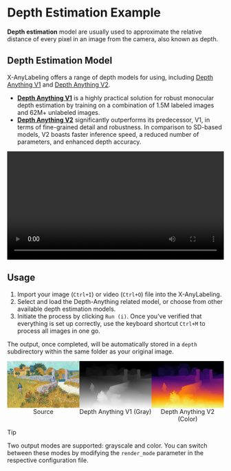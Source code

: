 # Depth Estimation Example

**Depth estimation** model are usually used to approximate the relative distance of every pixel in an image from the camera, also known as depth.

## Depth Estimation Model

X-AnyLabeling offers a range of depth models for using, including [Depth Anything V1](../../anylabeling/configs/auto_labeling/depth_anything_vit_b.yaml) and [Depth Anything V2](../../anylabeling/configs/auto_labeling/depth_anything_v2_vit_b.yaml).

- **[Depth Anything V1](https://arxiv.org/abs/2401.10891)** is a highly practical solution for robust monocular depth estimation by training on a combination of 1.5M labeled images and 62M+ unlabeled images.
- **[Depth Anything V2](https://arxiv.org/abs/2406.09414)** significantly outperforms its predecessor, V1, in terms of fine-grained detail and robustness. In comparison to SD-based models, V2 boasts faster inference speed, a reduced number of parameters, and enhanced depth accuracy.

<video src="https://github.com/user-attachments/assets/6542cc1f-8031-4e44-88a9-8c40452d130b" 
       controls 
       width="100%" 
       height="auto" 
       style="max-width: 720px; height: auto; display: block; object-fit: contain;">
</video>

## Usage

1. Import your image (`Ctrl+I`) or video (`Ctrl+O`) file into the X-AnyLabeling.
2. Select and load the Depth-Anything related model, or choose from other available depth estimation models.
3. Initiate the process by clicking `Run (i)`. Once you've verified that everything is set up correctly, use the keyboard shortcut `Ctrl+M` to process all images in one go.

The output, once completed, will be automatically stored in a `depth` subdirectory within the same folder as your original image.

<div style="display: flex; width: 100%; margin: 0; padding: 0;">

  <figure style="flex: 1; max-width: 33.3333%; margin: 0; padding: 0; display: flex; flex-direction: column; align-items: center;">
    <img src="sources/painting.jpg" alt="painting" style="width: 100%; margin: 0; padding: 0;">
    <figcaption style="text-align: center;">Source</figcaption>
  </figure>

  <figure style="flex: 1; max-width: 33.3333%; margin: 0; padding: 0; display: flex; flex-direction: column; align-items: center;">
    <img src="sources/depth-anything-v1-gray.png" alt="depth-anything-v1-gray" style="width: 100%; margin: 0; padding: 0;">
    <figcaption style="text-align: center;">Depth Anything V1 (Gray)</figcaption>
  </figure>

  <figure style="flex: 1; max-width: 33.3333%; margin: 0; padding: 0; display: flex; flex-direction: column; align-items: center;">
    <img src="sources/depth-anything-v2-color.png" alt="depth-anything-v2-color" style="width: 100%; margin: 0; padding: 0;">
    <figcaption style="text-align: center;">Depth Anything V2 (Color)</figcaption>
  </figure>

</div>

> [!Tip]
> Two output modes are supported: grayscale and color. You can switch between these modes by modifying the `render_mode` parameter in the respective configuration file.
